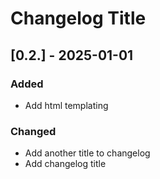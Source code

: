 # Changelog Title

## [0.2.] - 2025-01-01

### Added

- Add html templating

### Changed

- Add another title to changelog
- Add changelog title
